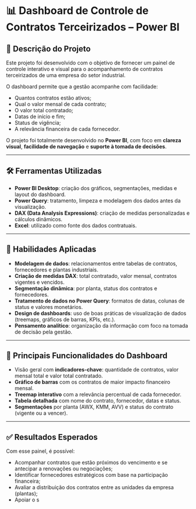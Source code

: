 # 📊 Dashboard de Controle de Contratos Terceirizados – Power BI

## 🧾 Descrição do Projeto

Este projeto foi desenvolvido com o objetivo de fornecer um painel de controle interativo e visual para o acompanhamento de contratos terceirizados de uma empresa do setor industrial.  

O dashboard permite que a gestão acompanhe com facilidade:

- Quantos contratos estão ativos;
- Qual o valor mensal de cada contrato;
- O valor total contratado;
- Datas de início e fim;
- Status de vigência;
- A relevância financeira de cada fornecedor.

O projeto foi totalmente desenvolvido no **Power BI**, com foco em **clareza visual**, **facilidade de navegação** e **suporte à tomada de decisões**.

---

## 🛠️ Ferramentas Utilizadas

- **Power BI Desktop**: criação dos gráficos, segmentações, medidas e layout do dashboard.
- **Power Query**: tratamento, limpeza e modelagem dos dados antes da visualização.
- **DAX (Data Analysis Expressions)**: criação de medidas personalizadas e cálculos dinâmicos.
- **Excel**: utilizado como fonte dos dados contratuais.

---

## 🧠 Habilidades Aplicadas

- **Modelagem de dados**: relacionamentos entre tabelas de contratos, fornecedores e plantas industriais.
- **Criação de medidas DAX**: total contratado, valor mensal, contratos vigentes e vencidos.
- **Segmentação dinâmica**: por planta, status dos contratos e fornecedores.
- **Tratamento de dados no Power Query**: formatos de datas, colunas de status e valores monetários.
- **Design de dashboards**: uso de boas práticas de visualização de dados (treemaps, gráficos de barras, KPIs, etc.).
- **Pensamento analítico**: organização da informação com foco na tomada de decisão pela gestão.

---

## 📌 Principais Funcionalidades do Dashboard

- Visão geral com **indicadores-chave**: quantidade de contratos, valor mensal total e valor total contratado.
- **Gráfico de barras** com os contratos de maior impacto financeiro mensal.
- **Treemap interativo** com a relevância percentual de cada fornecedor.
- **Tabela detalhada** com nome do contrato, fornecedor, datas e status.
- **Segmentações** por planta (AWX, KMM, AVV) e status do contrato (vigente ou a vencer).

---

## ✅ Resultados Esperados

Com esse painel, é possível:

- Acompanhar contratos que estão próximos do vencimento e se antecipar a renovações ou negociações;
- Identificar fornecedores estratégicos com base na participação financeira;
- Avaliar a distribuição dos contratos entre as unidades da empresa (plantas);
- Apoiar o s
